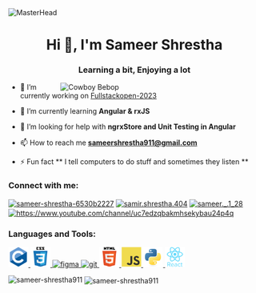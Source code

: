 <img src="https://steamuserimages-a.akamaihd.net/ugc/832454086770457919/4456E080911C9817A2DB68FCB2EEF15BBAD8699C/?imw=5000&imh=5000&ima=fit&impolicy=Letterbox&imcolor=%23000000&letterbox=false" alt="MasterHead" style="width: 2000px; height:400px">
<h1 align="center">Hi 👋, I'm Sameer Shrestha</h1>
<h3 align="center">Learning a bit, Enjoying a lot</h3>
<img align="right" alt="Cowboy Bebop" width="400" src="https://i.pinimg.com/originals/d3/0c/7d/d30c7dfdd9c46b494b574bae8fec9e97.gif">

- 🔭 I’m currently working on [Fullstackopen-2023](https://github.com/SAMEER-SHRESTHA911/Fullstack-2023)

- 🌱 I’m currently learning **Angular & rxJS**

- 🤝 I’m looking for help with **ngrxStore and Unit Testing in Angular**

- 📫 How to reach me **sameershrestha911@gmail.com**

- ⚡ Fun fact **  I tell computers to do stuff and sometimes they listen  **

<h3 align="left">Connect with me:</h3>
<p align="left">
<a href="https://linkedin.com/in/sameer-shrestha-6530b2227" target="blank"><img align="center" src="https://raw.githubusercontent.com/rahuldkjain/github-profile-readme-generator/master/src/images/icons/Social/linked-in-alt.svg" alt="sameer-shrestha-6530b2227" height="30" width="40" /></a>
<a href="https://fb.com/samir.shrestha.404" target="blank"><img align="center" src="https://raw.githubusercontent.com/rahuldkjain/github-profile-readme-generator/master/src/images/icons/Social/facebook.svg" alt="samir.shrestha.404" height="30" width="40" /></a>
<a href="https://instagram.com/sameer._.1_28" target="blank"><img align="center" src="https://raw.githubusercontent.com/rahuldkjain/github-profile-readme-generator/master/src/images/icons/Social/instagram.svg" alt="sameer._.1_28" height="30" width="40" /></a>
<a href="https://www.youtube.com/c/https://www.youtube.com/channel/uc7edzqbakmhsekybau24p4q" target="blank"><img align="center" src="https://raw.githubusercontent.com/rahuldkjain/github-profile-readme-generator/master/src/images/icons/Social/youtube.svg" alt="https://www.youtube.com/channel/uc7edzqbakmhsekybau24p4q" height="30" width="40" /></a>
</p>

<h3 align="left">Languages and Tools:</h3>
<p align="left"> <a href="https://www.cprogramming.com/" target="_blank" rel="noreferrer"> <img src="https://raw.githubusercontent.com/devicons/devicon/master/icons/c/c-original.svg" alt="c" width="40" height="40"/> </a> <a href="https://www.w3schools.com/css/" target="_blank" rel="noreferrer"> <img src="https://raw.githubusercontent.com/devicons/devicon/master/icons/css3/css3-original-wordmark.svg" alt="css3" width="40" height="40"/> </a> <a href="https://www.figma.com/" target="_blank" rel="noreferrer"> <img src="https://www.vectorlogo.zone/logos/figma/figma-icon.svg" alt="figma" width="40" height="40"/> </a> <a href="https://git-scm.com/" target="_blank" rel="noreferrer"> <img src="https://www.vectorlogo.zone/logos/git-scm/git-scm-icon.svg" alt="git" width="40" height="40"/> </a> <a href="https://www.w3.org/html/" target="_blank" rel="noreferrer"> <img src="https://raw.githubusercontent.com/devicons/devicon/master/icons/html5/html5-original-wordmark.svg" alt="html5" width="40" height="40"/> </a> <a href="https://developer.mozilla.org/en-US/docs/Web/JavaScript" target="_blank" rel="noreferrer"> <img src="https://raw.githubusercontent.com/devicons/devicon/master/icons/javascript/javascript-original.svg" alt="javascript" width="40" height="40"/> </a> <a href="https://www.python.org" target="_blank" rel="noreferrer"> <img src="https://raw.githubusercontent.com/devicons/devicon/master/icons/python/python-original.svg" alt="python" width="40" height="40"/> </a> <a href="https://reactjs.org/" target="_blank" rel="noreferrer"> <img src="https://raw.githubusercontent.com/devicons/devicon/master/icons/react/react-original-wordmark.svg" alt="react" width="40" height="40"/> </a> </p>

<p><img align="left" src="https://github-readme-stats.vercel.app/api/top-langs?username=sameer-shrestha911&show_icons=true&locale=en&layout=compact" alt="sameer-shrestha911" /></p>

<p>&nbsp;<img align="center" src="https://github-readme-stats.vercel.app/api?username=sameer-shrestha911&show_icons=true&locale=en" alt="sameer-shrestha911" /></p>
